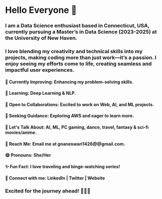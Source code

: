 # Hello Everyone 👋 
### I am a Data Science enthusiast based in Connecticut, USA, currently pursuing a Master’s in Data Science (2023-2025) at the University of New Haven.
### I love blending my creativity and technical skills into my projects, making coding more than just work—it’s a passion. I enjoy seeing my efforts come to life, creating seamless and impactful user experiences.
#### 🔹 Currently Improving: Enhancing my problem-solving skills.
#### 🌱 Learning: Deep Learning & NLP.
#### 🤝 Open to Collaborations: Excited to work on Web, AI, and ML projects.
#### 🚀 Seeking Guidance: Exploring AWS and eager to learn more.
#### 💬 Let's Talk About: AI, ML, PC gaming, dance, travel, fantasy & sci-fi movies/anime.
#### 📩 Reach Me: Email me at gnaneswari1426@@gmail.com.
#### 😄 Pronouns: She/Her
#### ✨ Fun Fact: I love traveling and binge-watching series!
#### 🔗 Connect with me: LinkedIn | Twitter | Website

### Excited for the journey ahead! 👩‍💻✨
